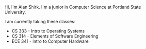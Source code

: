 Hi, I'm Alan Shirk. I'm a junior in Computer Science at Portland State University.

I am currently taking these classes:
- CS 333 - Intro to Operating Systems
- CS 314 - Elements of Software Engineering
- ECE 341 - Intro to Computer Hardware
